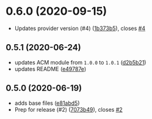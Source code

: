 # 0.6.0 (2020-09-15)

* Updates provider version (#4) ([1b373b5](https://github.com/operatehappy/terraform-aws-cloudfront-website/commit/1b373b5)), closes [#4](https://github.com/operatehappy/terraform-aws-cloudfront-website/issues/4)

## 0.5.1 (2020-06-24)

* updates ACM module from `1.0.0` to `1.0.1` ([d2b5b21](https://github.com/operatehappy/terraform-aws-cloudfront-website/commit/d2b5b21))
* updates README ([e49787e](https://github.com/operatehappy/terraform-aws-cloudfront-website/commit/e49787e))

## 0.5.0 (2020-06-19)

* adds base files ([e81abd5](https://github.com/operatehappy/terraform-aws-cloudfront-website/commit/e81abd5))
* Prep for release (#2) ([7073b49](https://github.com/operatehappy/terraform-aws-cloudfront-website/commit/7073b49)), closes [#2](https://github.com/operatehappy/terraform-aws-cloudfront-website/issues/2)
